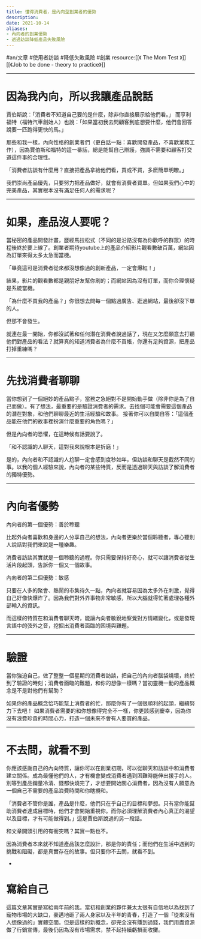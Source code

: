 ```yaml
---
title: 懂得消費者，是內向型創業者的優勢
description: 
date: 2021-10-14
aliases:
- 內向者的創業優勢
- 透過訪談降低產品失敗風險
---
```


#an/文章 #使用者訪談 #降低失敗風險 #創業
resource:[[《 The Mom Test 》]][[《Job to be done - theory to practice》]]

---
# 因為我內向，所以我讓產品說話
賈伯斯說：「消費者不知道自己要的是什麼，除非你直接展示給他們看。」
而亨利福特（福特汽車創始人）也說：「如果當初我去問顧客到底想要什麼，他們會回答說要一匹跑得更快的馬。」

那些和我一樣，內向性格的創業者們（更白話一點：喜歡開發產品，不喜歡業務工作），因為賈伯斯和福特的這一番話，總是能幫自己辯護，強調不需要和顧客打交道這件事的合理性。

「消費者訪談有什麼用？直接把產品拿給他們看，買或不買，多麽簡單明瞭。」

我們崇尚產品優先，只要努力把產品做好，就會有消費者買單。但如果我們心中的完美產品，其實根本沒有滿足任何人的需求呢？

---

# 如果，產品沒人要呢？

當秘密的產品開發計畫，歷經馬拉松式（不同的是沿路沒有為你歡呼的群眾）的時程後終於要上線了。創業者期待youtube上的產品介紹影片觀看數破百萬，網站因為訂單來得太多太急而當機。

「畢竟這可是消費者從來都沒想像過的創新產品，一定會爆紅！」

結果，影片的觀看數都是親朋好友幫你刷的；而網站因為沒有訂單，而你合理懷疑是系統當機。

「為什麼不買我的產品？」你很想去問每一個點過廣告、逛過網站，最後卻沒下單的人。

但那不會發生。

就連在最一開始，你都沒試著和任何潛在消費者說過話了，現在又怎麼願意去打聽他們對產品的看法？就算真的知道消費者為什麼不買帳，你還有足夠資源，把產品打掉重練嗎？

---
# 先找消費者聊聊

當你想到了一個絕妙的產品點子，當務之急絕對不是開始動手做（除非你是為了自己而做）。有了想法，最重要的是驗證消費者的需求。去找個可能會需要這個產品的潛在對象，和他們聊聊最近的生活經驗和故事。
接著你可以自問自答：「這個產品能在他們的故事裡扮演什麼重要的角色嗎？」

但是內向者的恐懼，在這時候有話要說了。

「和不認識的人聊天，這對我來說根本是折磨！」

是的，內向者和不認識的人尬聊一定會感到度秒如年，但訪談和聊天是截然不同的事。以我的個人經驗來說，內向者的某些特質，反而是透過聊天與訪談了解消費者的獨特優勢。

---
# 內向者優勢
內向者的第一個優勢：善於聆聽

比起外向者喜歡和身邊的人分享自己的想法，內向者更樂於當個聆聽者，專心聽別人說話對我們來說是一種樂趣。

消費者訪談其實就是一個聆聽的過程。你只需要保持好奇心，就可以讓消費者從生活片段起頭，告訴你一個又一個故事。

內向者的第二個優勢：敏感

只要在人多的聚會、熱鬧的市集待久一點，內向者就容易因為太多外在刺激，覺得自己好像快爆炸了。因為我們對外界事物非常敏感，所以大腦就得忙著處理各種外部輸入的資訊。

而這樣的特質在和消費者聊天時，能讓內向者敏銳地察覺對方情緒變化，或是發現言語中的弦外之音，挖掘出消費者面臨的困境與難題。

---
# 驗證

當你強迫自己，做了整整一個星期的消費者訪談，把自己的內向者腦袋燒壞，終於到了驗證的時刻；消費者面臨的難題，和你的想像一樣嗎？當初靈機一動的產品概念是不是對他們有幫助？

如果你的產品概念恰巧能幫上消費者的忙，那麼你有了一個很順利的起頭，繼續努力下去吧！
如果消費者需要的和你想像得完全不一樣，你更該感到慶幸，因為你沒有浪費珍貴的時間心力，打造一個未來不會有人要買的產品。

---
# 不去問，就看不到
你應該感謝自己的內向特質，讓你可以在創業初期，可以從聊天和訪談中和消費者建立關係。成為最懂他們的人，才有機會變成消費者遇到困難時能伸出援手的人。別等到產品銷量冷清、錢都快燒完了，才想要開始關心消費者，因為沒有人願意為一個自己不需要的產品浪費時間和你瞎攪和。

「消費者不管你是誰，產品是什麼，他們只在乎自己的目標和夢想。只有當你能幫助消費者達成目標時，他們才會開始重視你。而你必須理解消費者內心真正的渴望以及目標，才有可能做得到。」這是賈伯斯說過的另一段話。

和文章開頭引用的有衝突嗎？其實一點也不。

因為消費者本來就不知道產品該怎麼設計，那是你的責任；而他們在生活中遇到的挑戰和阻礙，都是真實存在的故事。但只要你不去問，就看不到。

-
# 寫給自己

這篇文章其實是寫給兩年前的我。當初和創業的夥伴兼太太很有自信地以為找到了寵物市場的大缺口，豪邁地砸了兩人身家以及半年的青春，打造了一個「從來沒有人想像過的」實體空間。但是這樣的新概念，卻完全沒有賺到過錢，我們用盡資源做了行銷宣傳，最後仍因為沒有市場需求，禁不起持續虧損而收攤。